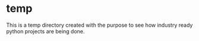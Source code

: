 # temp
This is a temp directory created with the purpose to see how industry ready python projects are being done.
